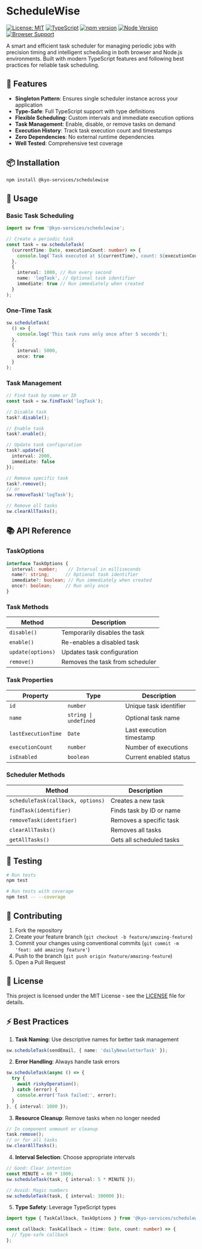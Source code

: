 # ScheduleWise

[![License: MIT](https://img.shields.io/badge/License-MIT-yellow.svg)](https://opensource.org/licenses/MIT)
[![TypeScript](https://img.shields.io/badge/TypeScript-5.0.0-blue.svg)](https://www.typescriptlang.org/)
[![npm version](https://img.shields.io/npm/v/@kyo-services/schedulewise.svg)](https://www.npmjs.com/package/@kyo-services/schedulewise)
[![Node Version](https://img.shields.io/node/v/@kyo-services/schedulewise)](https://nodejs.org/)
[![Browser Support](https://img.shields.io/badge/browser-Chrome%20%7C%20Firefox%20%7C%20Safari%20%7C%20Edge-lightgrey)](https://browsersl.ist)

A smart and efficient task scheduler for managing periodic jobs with precision timing and intelligent scheduling in both browser and Node.js environments. Built with modern TypeScript features and following best practices for reliable task scheduling.

## 🚀 Features

- **Singleton Pattern**: Ensures single scheduler instance across your application
- **Type-Safe**: Full TypeScript support with type definitions
- **Flexible Scheduling**: Custom intervals and immediate execution options
- **Task Management**: Enable, disable, or remove tasks on demand
- **Execution History**: Track task execution count and timestamps
- **Zero Dependencies**: No external runtime dependencies
- **Well Tested**: Comprehensive test coverage

## 📦 Installation

```bash
npm install @kyo-services/schedulewise
```

## 🔧 Usage

### Basic Task Scheduling

```typescript
import sw from '@kyo-services/schedulewise';

// Create a periodic task
const task = sw.scheduleTask(
  (currentTime: Date, executionCount: number) => {
    console.log(`Task executed at ${currentTime}, count: ${executionCount}`);
  },
  {
    interval: 1000, // Run every second
    name: 'logTask', // Optional task identifier
    immediate: true // Run immediately when created
  }
);
```

### One-Time Task

```typescript
sw.scheduleTask(
  () => {
    console.log('This task runs only once after 5 seconds');
  },
  {
    interval: 5000,
    once: true
  }
);
```

### Task Management

```typescript
// Find task by name or ID
const task = sw.findTask('logTask');

// Disable task
task?.disable();

// Enable task
task?.enable();

// Update task configuration
task?.update({
  interval: 2000,
  immediate: false
});

// Remove specific task
task?.remove();
// or
sw.removeTask('logTask');

// Remove all tasks
sw.clearAllTasks();
```

## 📚 API Reference

### TaskOptions

```typescript
interface TaskOptions {
  interval: number;    // Interval in milliseconds
  name?: string;      // Optional task identifier
  immediate?: boolean; // Run immediately when created
  once?: boolean;     // Run only once
}
```

### Task Methods

| Method | Description |
|--------|-------------|
| `disable()` | Temporarily disables the task |
| `enable()` | Re-enables a disabled task |
| `update(options)` | Updates task configuration |
| `remove()` | Removes the task from scheduler |

### Task Properties

| Property | Type | Description |
|----------|------|-------------|
| `id` | `number` | Unique task identifier |
| `name` | `string \| undefined` | Optional task name |
| `lastExecutionTime` | `Date` | Last execution timestamp |
| `executionCount` | `number` | Number of executions |
| `isEnabled` | `boolean` | Current enabled status |

### Scheduler Methods

| Method | Description |
|--------|-------------|
| `scheduleTask(callback, options)` | Creates a new task |
| `findTask(identifier)` | Finds task by ID or name |
| `removeTask(identifier)` | Removes a specific task |
| `clearAllTasks()` | Removes all tasks |
| `getAllTasks()` | Gets all scheduled tasks |

## 🧪 Testing

```bash
# Run tests
npm test

# Run tests with coverage
npm test -- --coverage
```

## 🤝 Contributing

1. Fork the repository
2. Create your feature branch (`git checkout -b feature/amazing-feature`)
3. Commit your changes using conventional commits (`git commit -m 'feat: add amazing feature'`)
4. Push to the branch (`git push origin feature/amazing-feature`)
5. Open a Pull Request

## 📝 License

This project is licensed under the MIT License - see the [LICENSE](LICENSE) file for details.

## ⚡ Best Practices

1. **Task Naming**: Use descriptive names for better task management
```typescript
sw.scheduleTask(sendEmail, { name: 'dailyNewsletterTask' });
```

2. **Error Handling**: Always handle task errors
```typescript
sw.scheduleTask(async () => {
  try {
    await riskyOperation();
  } catch (error) {
    console.error('Task failed:', error);
  }
}, { interval: 1000 });
```

3. **Resource Cleanup**: Remove tasks when no longer needed
```typescript
// In component unmount or cleanup
task.remove();
// or for all tasks
sw.clearAllTasks();
```

4. **Interval Selection**: Choose appropriate intervals
```typescript
// Good: Clear intention
const MINUTE = 60 * 1000;
sw.scheduleTask(task, { interval: 5 * MINUTE });

// Avoid: Magic numbers
sw.scheduleTask(task, { interval: 300000 });
```

5. **Type Safety**: Leverage TypeScript types
```typescript
import type { TaskCallback, TaskOptions } from '@kyo-services/schedulewise';

const callback: TaskCallback = (time: Date, count: number) => {
  // Type-safe callback
};
```